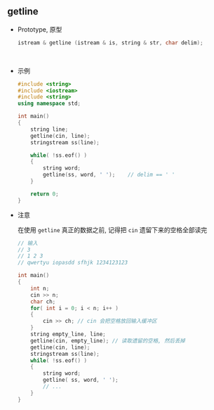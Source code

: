 ##	getline

*	Prototype, 原型

	```cpp
	istream & getline (istream & is, string & str, char delim);
	```

	<br>

*	示例

	```cpp
	#include <string>
	#include <iostream>
	#include <string>
	using namespace std;

	int main()
	{
		string line;
		getline(cin, line);
		stringstream ss(line);

		while( !ss.eof() )
		{
			string word;
			getline(ss, word, ' ');    // delim == ' '
		}

		return 0;
	}
	```

*	注意

	在使用 `getline` 真正的数据之前, 记得把 `cin` 遗留下来的空格全部读完

	```cpp
	// 输入
	// 3
	// 1 2 3
	// qwertyu iopasdd sfhjk 1234123123

	int main()
	{
		int n;
		cin >> n;
		char ch;
		for( int i = 0; i < n; i++ )
		{
			cin >> ch; // cin 会把空格放回输入缓冲区
		}
		string empty_line, line;
		getline(cin, empty_line); // 读取遗留的空格, 然后丢掉
		getline(cin, line);
		stringstream ss(line);
		while( !ss.eof() )
		{
			string word;
			getline( ss, word, ' ');
			// ...
		}
	}
	```
